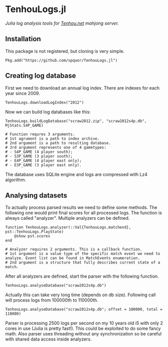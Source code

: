 # TenhouLogs.jl

*Julia log analysis tools for [Tenhou.net](https://tenhou.net/) mahjong server.*


## Installation

This package is not registered, but cloning is very simple.
```
Pkg.add("https://github.com/spquor/TenhouLogs.jl")
```


## Creating log database

First we need to download an annual log index. There are indexes for each year since 2009.
```
TenhouLogs.downloadLogIndex("2012")
```

Now we can build log databases like this:
```
TenhouLogs.buildLogDatabase("scraw2012.zip", "scraw2012s4p.db", MjStats.S4P_GAME)

# Function requres 3 arguments.
# 1st agrument is a path to index archive.
# 2nd argument is a path to resulting database.
# 3rd argument represents one of 4 gametypes:
# - S4P_GAME (4 player south);
# - S3P_GAME (3 player south);
# - E4P_GAME (4 player east only);
# - E3P_GAME (3 player east only).
```

The database uses SQLite engine and logs are compressed with Lz4 algorithm.


## Analysing datasets

To actually process parsed results we need to define some methods. The following one would print final scores for all processed logs. The function is always called "analyzer". Multiple analyzers can be defined.
```
function TenhouLogs.analyzer(::Val{TenhouLogs.matchend}, pst::TenhouLogs.PlayState)
    @show pst.scores
end

# Analyzer requires 2 arguments. This is a callback function.
# 1st argument is a value type of the specific match event we need to analyze. Event list can be found in MatchEvents enumeration.
# 2nd argument is a structure that fully describes current state of a match.
```

After all analyzers are defined, start the parser with the following function.
```
TenhouLogs.analyseDatabase("scraw2012s4p.db")
```

Actually this can take very long time (depends on db size). Following call will process logs from 100000th to 110000th.
```
TenhouLogs.analyseDatabase("scraw2012s4p.db"; offset = 100000, total = 110000)
```

Parser is processing 2500 logs per second on my 10 years old i5 with only 2 cores in use (Julia is pretty fast!). This could be exploited to do some fancy math. Also parser uses threading without any synchronization so be careful with shared data access inside analyzers.
